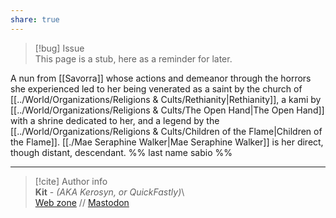 ```yaml
---  
share: true  
---  
```

> [!bug] Issue  
> This page is a stub, here as a reminder for later.  
  
A nun from [[Savorra]] whose actions and demeanor through the horrors she experienced led to her being venerated as a saint by the church of [[../World/Organizations/Religions & Cults/Rethianity|Rethianity]], a kami by [[../World/Organizations/Religions & Cults/The Open Hand|The Open Hand]] with a shrine dedicated to her, and a legend by the [[../World/Organizations/Religions & Cults/Children of the Flame|Children of the Flame]]. [[./Mae Seraphine Walker|Mae Seraphine Walker]] is her direct, though distant, descendant. %% last name sabio %%  
  
-----  
> [!cite] Author info  
> **Kit** - *(AKA Kerosyn, or QuickFastly)*\  
> [Web zone](https://kitabe.link) // [Mastodon](https://social.tripulse.net/@kit)